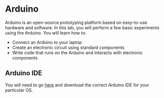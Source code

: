 # Arduino

Arduino is an open-source prototyping platform based on easy-to-use hardware and software. In this lab, you will perform a few basic experiments using the Arduino. You will learn how to:

- Connect an Arduino to your laptop
- Create an electronic circuit using standard components
- Write code that runs on the Arduino and interacts with electronic components

## Arduino IDE

You will need to go [here](https://www.arduino.cc/en/software)  and download the correct Arduino IDE for your particular OS.

